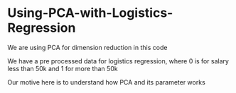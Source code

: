 # Using-PCA-with-Logistics-Regression

We are using PCA for dimension reduction in this code

We have a pre processed data for logistics regression, where 0 is for salary less than 50k and 1 for more than 50k

Our motive here is to understand how PCA and its parameter works
